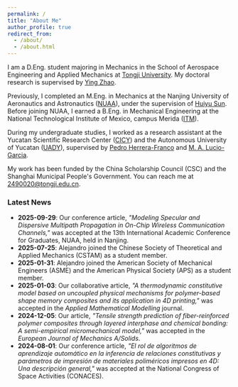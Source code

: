 ```yaml
---
permalink: /
title: "About Me"
author_profile: true
redirect_from:    
  - /about/
  - /about.html
---
```

I am a D.Eng. student majoring in Mechanics in the School of Aerospace Engineering and Applied Mechanics at [Tongji University](https://en.tongji.edu.cn/p/#/). My doctoral research is supervised by [Ying Zhao](http://www.yingzhaotj.cn/). 

Previously, I completed an M.Eng. in Mechanics at the Nanjing University of Aeronautics and Astronautics ([NUAA](https://en.nuaa.edu.cn/)), under the supervision of [Huiyu Sun](http://faculty.nuaa.edu.cn/shy/en/index/18666/list/index.htm). Before joining NUAA, I earned a B.Eng. in Mechanical Engineering at the National Technological Institute of Mexico, campus Merida ([ITM](https://www.merida.tecnm.mx/)). 

During my undergraduate studies, I worked as a research assistant at the Yucatan Scientific Research Center ([CICY](https://www.cicy.mx/english)) and the Autonomous University of Yucatan ([UADY](https://en.uady.mx/)), supervised by [Pedro Herrera-Franco](https://www.researchgate.net/profile/Pedro-Herrera-Franco) and [M. A. Lucio-Garcia](https://www.researchgate.net/profile/Lucio-Monica-Arely). 

My work has been funded by the China Scholarship Council (CSC) and the Shanghai Municipal People's Government. You can reach me at [2490020@tongji.edu.cn](). 


### Latest News
- **2025-09-29**: Our conference article, *"Modeling Specular and Dispersive Multipath Propagation in On-Chip Wireless Communication Channels,"* was accepted at the 13th International Academic Conference for Graduates, NUAA, held in Nanjing.
- **2025-07-25**: Alejandro joined the Chinese Society of Theoretical and Applied Mechanics (CSTAM) as a student member.
- **2025-01-31**: Alejandro joined the American Society of Mechanical Engineers (ASME) and the American Physical Society (APS) as a student member.
- **2025-01-03**: Our collaborative article, *"A thermodynamic constitutive model based on uncoupled physical mechanisms for polymer-based shape memory composites and its application in 4D printing,"* was accepted in the *Applied Mathematical Modelling* journal.
- **2024-12-05**: Our article, *"Tensile strength prediction of fiber-reinforced polymer composites through layered interphase and chemical bonding: A semi-empirical micromechanical model,"* was accepted in the *European Journal of Mechanics A/Solids*.
- **2024-08-01**: Our conference article, *"El rol de algoritmos de aprendizaje automático en la inferencia de relaciones constitutivas y parámetros de impresión de materiales poliméricos impresos en 4D: Una descripción general,"* was accepted at the National Congress of Space Activities (CONACES).


